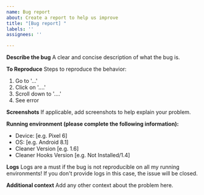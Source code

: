 ```yaml
---
name: Bug report
about: Create a report to help us improve
title: "[Bug report] "
labels: ''
assignees: ''

---
```


**Describe the bug**
A clear and concise description of what the bug is.

**To Reproduce**
Steps to reproduce the behavior:
1. Go to '...'
2. Click on '....'
3. Scroll down to '....'
4. See error

**Screenshots**
If applicable, add screenshots to help explain your problem.

**Running environment (please complete the following information):**
 - Device: [e.g. Pixel 6]
 - OS: [e.g. Android 8.1]
 - Cleaner Version [e.g. 1.6]
 - Cleaner Hooks Version [e.g. Not Installed/1.4]

**Logs**
Logs are a must if the bug is not reproducible on all my running environments! If you don't provide logs in this case, the issue will be closed.

**Additional context**
Add any other context about the problem here.
